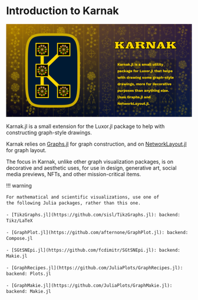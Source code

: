 # Introduction to Karnak

![karnak splash image](assets/figures/karnak-social-media-preview.png)

Karnak.jl is a small extension for the Luxor.jl package to
help with constructing graph-style drawings.

Karnak relies on
[Graphs.jl](https://juliagraphs.org/Graphs.jl/) for graph
construction, and on
[NetworkLayout.jl](https://juliagraphs.org/NetworkLayout.jl/)
for graph layout.

The focus in Karnak, unlike other graph visualization
packages, is on decorative and aesthetic uses, for use in
design, generative art, social media previews, NFTs, and
other mission-critical items.

!!! warning

	For mathematical and scientific visualizations, use one of
	the following Julia packages, rather than this one.

	- [TikzGraphs.jl](https://github.com/sisl/TikzGraphs.jl): backend: Tikz/LaTeX

	- [GraphPlot.jl](https://github.com/afternone/GraphPlot.jl): backend: Compose.jl

	- [SGtSNEpi.jl](https://github.com/fcdimitr/SGtSNEpi.jl): backend: Makie.jl

	- [GraphRecipes.jl](https://github.com/JuliaPlots/GraphRecipes.jl): backend: Plots.jl

	- [GraphMakie.jl](https://github.com/JuliaPlots/GraphMakie.jl): backend: Makie.jl
